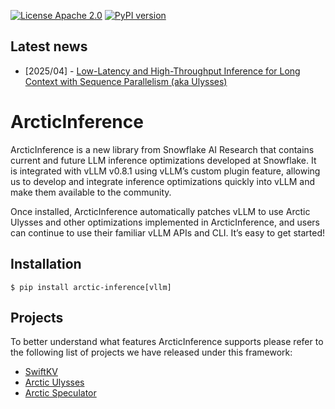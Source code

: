[![License Apache 2.0](https://badgen.net/badge/license/apache2.0/blue)](https://github.com/snowflakedb/ArcticInference/blob/main/LICENSE)
[![PyPI version](https://badge.fury.io/py/arctic-inference.svg)](https://pypi.org/project/arctic-inference/)

## Latest news
* [2025/04] - [Low-Latency and High-Throughput Inference for Long Context with Sequence Parallelism (aka Ulysses)](https://www.snowflake.com/en/engineering-blog/ulysses-low-latency-llm-inference/)

# ArcticInference

ArcticInference is a new library from Snowflake AI Research that contains current and future LLM inference optimizations developed at Snowflake. It is integrated with vLLM v0.8.1 using vLLM’s custom plugin feature, allowing us to develop and integrate inference optimizations quickly into vLLM and make them available to the community. 

Once installed, ArcticInference automatically patches vLLM to use Arctic Ulysses and other optimizations implemented in ArcticInference, and users can continue to use their familiar vLLM APIs and CLI. It’s easy to get started!

## Installation

```console
$ pip install arctic-inference[vllm]
```

## Projects 
To better understand what features ArcticInference supports please refer to the following list of projects we have released under this framework:

* [SwiftKV](projects/swiftkv)
* [Arctic Ulysses](projects/ulysses)
* [Arctic Speculator](projects/spec_dec/)
